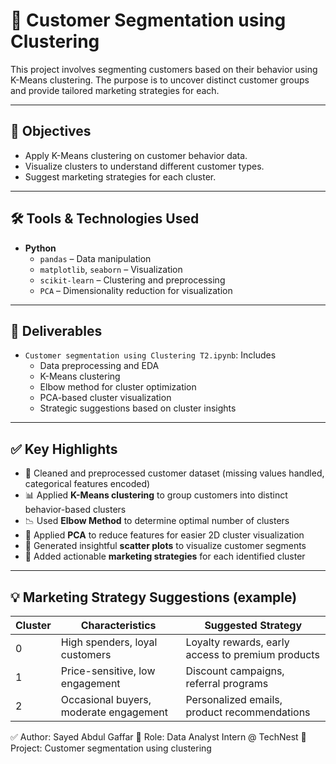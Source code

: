 # 🧠 Customer Segmentation using Clustering

This project involves segmenting customers based on their behavior using K-Means clustering. The purpose is to uncover distinct customer groups and provide tailored marketing strategies for each.

---

## 🎯 Objectives

- Apply K-Means clustering on customer behavior data.
- Visualize clusters to understand different customer types.
- Suggest marketing strategies for each cluster.

---

## 🛠 Tools & Technologies Used

- **Python**
  - `pandas` – Data manipulation
  - `matplotlib`, `seaborn` – Visualization
  - `scikit-learn` – Clustering and preprocessing
  - `PCA` – Dimensionality reduction for visualization

---

## 📁 Deliverables

- `Customer segmentation using Clustering T2.ipynb`: Includes
  - Data preprocessing and EDA
  - K-Means clustering
  - Elbow method for cluster optimization
  - PCA-based cluster visualization
  - Strategic suggestions based on cluster insights

---

## ✅ Key Highlights

- 🧹 Cleaned and preprocessed customer dataset (missing values handled, categorical features encoded)
- 📊 Applied **K-Means clustering** to group customers into distinct behavior-based clusters
- 📉 Used **Elbow Method** to determine optimal number of clusters
- 🔻 Applied **PCA** to reduce features for easier 2D cluster visualization
- 🎨 Generated insightful **scatter plots** to visualize customer segments
- 🧠 Added actionable **marketing strategies** for each identified cluster

---

## 💡 Marketing Strategy Suggestions (example)

| Cluster | Characteristics                              | Suggested Strategy                                  |
|---------|----------------------------------------------|-----------------------------------------------------|
| 0       | High spenders, loyal customers               | Loyalty rewards, early access to premium products   |
| 1       | Price-sensitive, low engagement              | Discount campaigns, referral programs               |
| 2       | Occasional buyers, moderate engagement       | Personalized emails, product recommendations        |

✅ Author: Sayed Abdul Gaffar
🎯 Role: Data Analyst Intern @ TechNest
📅 Project: Customer segmentation using clustering
